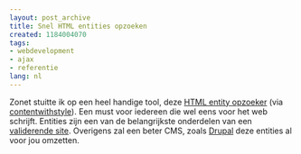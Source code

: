 ```yaml
---
layout: post_archive
title: Snel HTML entities opzoeken
created: 1184004070
tags:
- webdevelopment
- ajax
- referentie
lang: nl
---
```

Zonet stuitte ik op een heel handige tool, deze [HTML entity opzoeker](http://leftlogic.com/lounge/articles/entity-lookup/) (via [contentwithstyle](http://www.contentwithstyle.co.uk/Blog/153/how-long-have-i-been-waiting-for-this/)). Een must voor iedereen die wel eens voor het web schrijft. Entities zijn een van de belangrijkste onderdelen van een [validerende site](http://www.mozbrowser.nl/forum/viewtopic.php?t=240). Overigens zal een beter CMS, zoals [Drupal](http://drupal.org) deze entities al voor jou omzetten.
